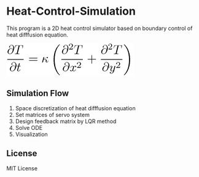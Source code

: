 # Heat-Control-Simulation
This program is a 2D heat control simulator based on boundary control of heat difffusion equation.

![diff_eq](./img/diff_eq.png)

## Simulation Flow
1. Space discretization of heat difffusion equation
2. Set matrices of servo system
3. Design feedback matrix by LQR method
4. Solve ODE
5. Visualization

## License
MIT License